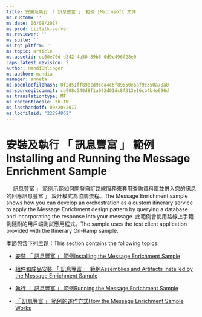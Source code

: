 ```yaml
---
title: 安裝及執行 「 訊息豐富 」 範例 |Microsoft 文件
ms.custom: ''
ms.date: 06/08/2017
ms.prod: biztalk-server
ms.reviewer: ''
ms.suite: ''
ms.tgt_pltfrm: ''
ms.topic: article
ms.assetid: ec00e70d-d342-4a50-89b5-0d9c496f28e0
caps.latest.revision: 2
author: MandiOhlinger
ms.author: mandia
manager: anneta
ms.openlocfilehash: 0f2d51ff89ecd9cda4c6f89550e6af9c350a78a0
ms.sourcegitcommit: cb908c540d8f1a692d01dc8f313e16cb4b4e696d
ms.translationtype: MT
ms.contentlocale: zh-TW
ms.lasthandoff: 09/20/2017
ms.locfileid: "22294862"
---
```

# <a name="installing-and-running-the-message-enrichment-sample"></a><span data-ttu-id="efeb4-102">安裝及執行 「 訊息豐富 」 範例</span><span class="sxs-lookup"><span data-stu-id="efeb4-102">Installing and Running the Message Enrichment Sample</span></span>
<span data-ttu-id="efeb4-103">「 訊息豐富 」 範例示範如何開發自訂路線服務來套用查詢資料庫並併入您的訊息的回應訊息豐富 」 設計模式為協調流程。</span><span class="sxs-lookup"><span data-stu-id="efeb4-103">The Message Enrichment sample shows how you can develop an orchestration as a custom itinerary service to apply the Message Enrichment design pattern by querying a database and incorporating the response into your message.</span></span> <span data-ttu-id="efeb4-104">此範例會使用路線上手範例隨附的用戶端測試應用程式。</span><span class="sxs-lookup"><span data-stu-id="efeb4-104">The sample uses the test client application provided with the Itinerary On-Ramp sample.</span></span>  
  
 <span data-ttu-id="efeb4-105">本節包含下列主題：</span><span class="sxs-lookup"><span data-stu-id="efeb4-105">This section contains the following topics:</span></span>  
  
-   [<span data-ttu-id="efeb4-106">安裝 「 訊息豐富 」 範例</span><span class="sxs-lookup"><span data-stu-id="efeb4-106">Installing the Message Enrichment Sample</span></span>](../esb-toolkit/installing-the-message-enrichment-sample.md)  
  
-   [<span data-ttu-id="efeb4-107">組件和成品安裝 「 訊息豐富 」 範例</span><span class="sxs-lookup"><span data-stu-id="efeb4-107">Assemblies and Artifacts Installed by the Message Enrichment Sample</span></span>](../esb-toolkit/assemblies-and-artifacts-installed-by-the-message-enrichment-sample.md)  
  
-   [<span data-ttu-id="efeb4-108">執行 「 訊息豐富 」 範例</span><span class="sxs-lookup"><span data-stu-id="efeb4-108">Running the Message Enrichment Sample</span></span>](../esb-toolkit/running-the-message-enrichment-sample.md)  
  
-   [<span data-ttu-id="efeb4-109">「 訊息豐富 」 範例的運作方式</span><span class="sxs-lookup"><span data-stu-id="efeb4-109">How the Message Enrichment Sample Works</span></span>](../esb-toolkit/how-the-message-enrichment-sample-works.md)